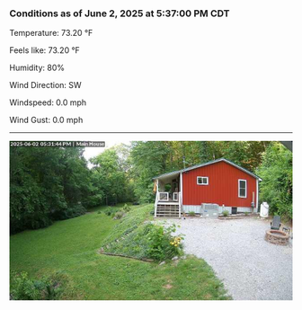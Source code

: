 ### Conditions as of June 2, 2025 at 5:37:00 PM CDT 

Temperature: 73.20 &deg;F

Feels like: 73.20 &deg;F

Humidity: 80%

Wind Direction: SW

Windspeed: 0.0 mph

Wind Gust: 0.0 mph

---

<img src="./images/latest.jpeg"/>

